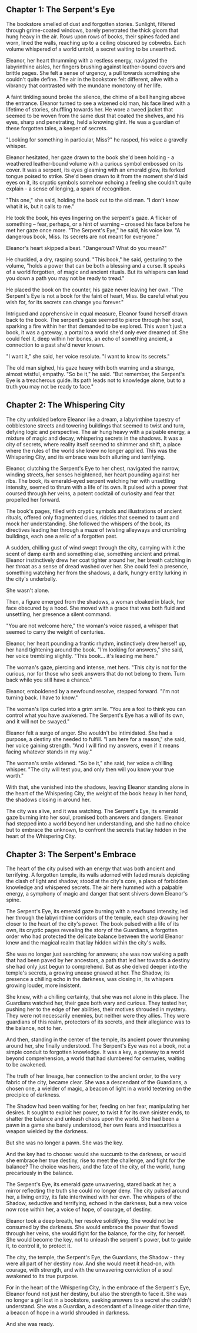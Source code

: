 ## Chapter 1: The Serpent's Eye

The bookstore smelled of dust and forgotten stories.  Sunlight, filtered through grime-coated windows, barely penetrated the thick gloom that hung heavy in the air.  Rows upon rows of books, their spines faded and worn, lined the walls, reaching up to a ceiling obscured by cobwebs.  Each volume whispered of a world untold, a secret waiting to be unearthed.  

Eleanor, her heart thrumming with a restless energy, navigated the labyrinthine aisles, her fingers brushing against leather-bound covers and brittle pages.  She felt a sense of urgency, a pull towards something she couldn't quite define.  The air in the bookstore felt different, alive with a vibrancy that contrasted with the mundane monotony of her life.

A faint tinkling sound broke the silence, the chime of a bell hanging above the entrance.  Eleanor turned to see a wizened old man, his face lined with a lifetime of stories, shuffling towards her.  He wore a tweed jacket that seemed to be woven from the same dust that coated the shelves, and his eyes, sharp and penetrating, held a knowing glint.  He was a guardian of these forgotten tales, a keeper of secrets. 

"Looking for something in particular, Miss?" he rasped, his voice a gravelly whisper.

Eleanor hesitated, her gaze drawn to the book she'd been holding - a weathered leather-bound volume with a curious symbol embossed on its cover.  It was a serpent, its eyes gleaming with an emerald glow, its forked tongue poised to strike.  She'd been drawn to it from the moment she'd laid eyes on it, its cryptic symbols somehow echoing a feeling she couldn't quite explain - a sense of longing, a spark of recognition.

"This one," she said, holding the book out to the old man.  "I don't know what it is, but it calls to me."

He took the book, his eyes lingering on the serpent's gaze.  A flicker of something – fear, perhaps, or a hint of warning – crossed his face before he met her gaze once more.  "The Serpent's Eye," he said, his voice low.  "A dangerous book, Miss.  Its secrets are not meant for everyone."

Eleanor's heart skipped a beat.  "Dangerous? What do you mean?"

He chuckled, a dry, rasping sound.  "This book," he said, gesturing to the volume, "holds a power that can be both a blessing and a curse.  It speaks of a world forgotten, of magic and ancient rituals.  But its whispers can lead you down a path you may not be ready to tread."

He placed the book on the counter, his gaze never leaving her own.  "The Serpent's Eye is not a book for the faint of heart, Miss.  Be careful what you wish for, for its secrets can change you forever."

Intrigued and apprehensive in equal measure, Eleanor found herself drawn back to the book.  The serpent's gaze seemed to pierce through her soul, sparking a fire within her that demanded to be explored.  This wasn't just a book, it was a gateway, a portal to a world she'd only ever dreamed of.  She could feel it, deep within her bones, an echo of something ancient, a connection to a past she'd never known.

"I want it," she said, her voice resolute.  "I want to know its secrets."

The old man sighed, his gaze heavy with both warning and a strange, almost wistful, empathy.  "So be it," he said.  "But remember, the Serpent's Eye is a treacherous guide.  Its path leads not to knowledge alone, but to a truth you may not be ready to face." 


## Chapter 2: The Whispering City

The city unfolded before Eleanor like a dream, a labyrinthine tapestry of cobblestone streets and towering buildings that seemed to twist and turn, defying logic and perspective.  The air hung heavy with a palpable energy, a mixture of magic and decay, whispering secrets in the shadows.  It was a city of secrets, where reality itself seemed to shimmer and shift, a place where the rules of the world she knew no longer applied.  This was the Whispering City, and its embrace was both alluring and terrifying.

Eleanor, clutching the Serpent's Eye to her chest, navigated the narrow, winding streets, her senses heightened, her heart pounding against her ribs.  The book, its emerald-eyed serpent watching her with unsettling intensity, seemed to thrum with a life of its own.  It pulsed with a power that coursed through her veins, a potent cocktail of curiosity and fear that propelled her forward.  

The book's pages, filled with cryptic symbols and illustrations of ancient rituals, offered only fragmented clues, riddles that seemed to taunt and mock her understanding.  She followed the whispers of the book, its directives leading her through a maze of twisting alleyways and crumbling buildings, each one a relic of a forgotten past.  

A sudden, chilling gust of wind swept through the city, carrying with it the scent of damp earth and something else, something ancient and primal.  Eleanor instinctively drew her coat tighter around her, her breath catching in her throat as a sense of dread washed over her.  She could feel a presence, something watching her from the shadows, a dark, hungry entity lurking in the city's underbelly.

She wasn't alone.

Then, a figure emerged from the shadows, a woman cloaked in black, her face obscured by a hood.  She moved with a grace that was both fluid and unsettling, her presence a silent command.  

"You are not welcome here," the woman's voice rasped, a whisper that seemed to carry the weight of centuries.

Eleanor, her heart pounding a frantic rhythm, instinctively drew herself up, her hand tightening around the book.  "I'm looking for answers," she said, her voice trembling slightly.  "This book... it's leading me here."

The woman's gaze, piercing and intense, met hers.  "This city is not for the curious, nor for those who seek answers that do not belong to them.  Turn back while you still have a chance."

Eleanor, emboldened by a newfound resolve, stepped forward.  "I'm not turning back.  I have to know."

The woman's lips curled into a grim smile.  "You are a fool to think you can control what you have awakened.  The Serpent's Eye has a will of its own, and it will not be swayed."

Eleanor felt a surge of anger.  She wouldn't be intimidated.  She had a purpose, a destiny she needed to fulfill.  "I am here for a reason," she said, her voice gaining strength.  "And I will find my answers, even if it means facing whatever stands in my way."

The woman's smile widened.  "So be it," she said, her voice a chilling whisper.  "The city will test you, and only then will you know your true worth."  

With that, she vanished into the shadows, leaving Eleanor standing alone in the heart of the Whispering City, the weight of the book heavy in her hand, the shadows closing in around her.  

The city was alive, and it was watching.  The Serpent's Eye, its emerald gaze burning into her soul, promised both answers and dangers.  Eleanor had stepped into a world beyond her understanding, and she had no choice but to embrace the unknown, to confront the secrets that lay hidden in the heart of the Whispering City.


## Chapter 3: The Serpent's Embrace

The heart of the city pulsed with an energy that was both ancient and terrifying.  A forgotten temple, its walls adorned with faded murals depicting the clash of light and shadow, stood at the city's core, a place of forbidden knowledge and whispered secrets.  The air here hummed with a palpable energy, a symphony of magic and danger that sent shivers down Eleanor's spine.

The Serpent's Eye, its emerald gaze burning with a newfound intensity, led her through the labyrinthine corridors of the temple, each step drawing her closer to the heart of the city's power.  The book pulsed with a life of its own, its cryptic pages revealing the story of the Guardians, a forgotten order who had protected the delicate balance between the world Eleanor knew and the magical realm that lay hidden within the city's walls.

She was no longer just searching for answers; she was now walking a path that had been paved by her ancestors, a path that led her towards a destiny she had only just begun to comprehend.  But as she delved deeper into the temple's secrets, a growing unease gnawed at her.  The Shadow, its presence a chilling echo in the darkness, was closing in, its whispers growing louder, more insistent.

She knew, with a chilling certainty, that she was not alone in this place.  The Guardians watched her, their gaze both wary and curious.  They tested her, pushing her to the edge of her abilities, their motives shrouded in mystery.  They were not necessarily enemies, but neither were they allies.  They were guardians of this realm, protectors of its secrets, and their allegiance was to the balance, not to her.

And then, standing in the center of the temple, its ancient power thrumming around her, she finally understood.  The Serpent's Eye was not a book, not a simple conduit to forgotten knowledge.  It was a key, a gateway to a world beyond comprehension, a world that had slumbered for centuries, waiting to be awakened.  

The truth of her lineage, her connection to the ancient order, to the very fabric of the city, became clear.  She was a descendant of the Guardians, a chosen one, a wielder of magic, a beacon of light in a world teetering on the precipice of darkness.

The Shadow had been waiting for her, feeding on her fear, manipulating her desires.  It sought to exploit her power, to twist it for its own sinister ends, to shatter the balance and unleash chaos upon the world.  She had been a pawn in a game she barely understood, her own fears and insecurities a weapon wielded by the darkness.

But she was no longer a pawn.  She was the key.

And the key had to choose: would she succumb to the darkness, or would she embrace her true destiny, rise to meet the challenge, and fight for the balance?  The choice was hers, and the fate of the city, of the world, hung precariously in the balance.

The Serpent's Eye, its emerald gaze unwavering, stared back at her, a mirror reflecting the truth she could no longer deny.  The city pulsed around her, a living entity, its fate intertwined with her own.  The whispers of the Shadow, seductive and terrifying, echoed in the darkness, but a new voice now rose within her, a voice of hope, of courage, of destiny.

Eleanor took a deep breath, her resolve solidifying.  She would not be consumed by the darkness.  She would embrace the power that flowed through her veins, she would fight for the balance, for the city, for herself.  She would become the key, not to unleash the serpent's power, but to guide it, to control it, to protect it.

The city, the temple, the Serpent's Eye, the Guardians, the Shadow - they were all part of her destiny now.  And she would meet it head-on, with courage, with strength, and with the unwavering conviction of a soul awakened to its true purpose.

For in the heart of the Whispering City, in the embrace of the Serpent's Eye, Eleanor found not just her destiny, but also the strength to face it.  She was no longer a girl lost in a bookstore, seeking answers to a secret she couldn't understand.  She was a Guardian, a descendant of a lineage older than time, a beacon of hope in a world shrouded in darkness.

And she was ready. 
